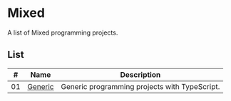 # Mixed

A list of Mixed programming projects.

## List

|  #  | Name                                  | Description                                                                                   |
| ----| --------------------------------------| ----------------------------------------------------------------------------------------------|
|  01 | [Generic](./generic/README.md)        | Generic programming projects with TypeScript.                                                 |
